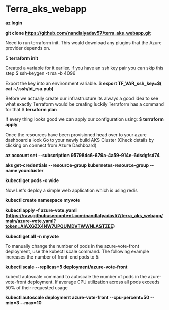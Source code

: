 # Terra_aks_webapp


**az login**


**git clone https://github.com/nandlalyadav57/terra_aks_webapp.git**




Need to run terraform init. This would download any plugins that the Azure provider depends on.


$ **terraform init**





Created a variable for it earlier. if you have an ssh key pair you can skip this step
$ ssh-keygen -t rsa -b 4096




Export the key into an environment variable.
$ **export TF_VAR_ssh_key=$( cat ~/.ssh/id_rsa.pub)**






Before we actually create our infrastructure its always a good idea to see what exactly Terraform would be creating luckily Terraform has a command for that
$ **terraform plan**



If every thing looks good we can apply our configuration using:
$ **terraform apply**






Once the resources have been provisioned head over to your azure dashboard a look
Go to your newly build AKS Cluster  (Check details by clicking on connect from Azure Dashboard)

**az account set --subscription 95798dc6-679a-4a59-914e-6dsdgfsd74**


**aks get-credentials --resource-group kubernetes-resource-group --name yourcluster**



**kubectl get pods -o wide**


Now Let's deploy a simple web application which is using redis

**kubectl create namespace myvote**


**kubectl apply -f azure-vote.yaml  (https://raw.githubusercontent.com/nandlalyadav57/terra_aks_webapp/main/azure-vote.yaml?token=AIAXGZX4NW7UPQUMDVTWWNLASTZEE)**


**kubectl get all -n myvote**




To manually change the number of pods in the azure-vote-front deployment, 
use the kubectl scale command. The following example increases the number of front-end pods to 5:




**kubectl scale --replicas=5 deployment/azure-vote-front**





kubectl autoscale command to autoscale the number of pods in the azure-vote-front deployment. 
If average CPU utilization across all pods exceeds 50% of their requested usage



**kubectl autoscale deployment azure-vote-front --cpu-percent=50 --min=3 --max=10**








 
